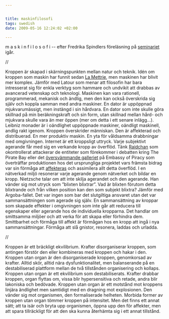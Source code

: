 ```yaml
--- 


title: maskinfilosofi 
tags: swedish 
date: 2009-05-16 12:24:02 +02:00 

---
```


m a s k i n f i l o s o f i -- efter Fredrika Spindlers föreläsning på [seminariet](http://www.isk-gbg.org/99our68/?p=321) igår. 

//

Kroppen är skapad i skärningspunkten mellan natur och teknik. Idén om kroppen som maskin har funnit sedan [La Mettrie](http://sv.wikipedia.org/wiki/Julien_Offray_de_La_Mettrie), men maskinen har blivit mer komplex. Jämför med Latour som menar att filosofin har bara intresserat sig för enkla verktyg som hammare och undvikit att drabbas av avancerad vetenskap och teknologi. Maskinen kan vara rationell, programmerad, mekanisk och ändlig, men den kan också överskrida sig själv och koppla samman med andra maskiner. En dator är uppöppnad mjukvarumässigt, men instängd i sin hårdvara. En dator som inte skulle göra skillnad på min beräkningskraft och sin form, utan skillnad mellan hård- och mjukvara skulle vara än mer öppen (mer om detta i ett senare inlägg...). Leibniz monader är i oändlighet uppöppnade maskiner, oändligt maskinell, andlig rakt igenom. Kroppen överskrider människan. Den är affekterad och distribuerad. En mer produktiv maskin. En yta för våldsamma drabbningar med omgivningen. Internet är ett kroppsligt uttryck. Varje subjektivt agerande får med sig en verkande kropp av överflöd. Tänk [Raidchan](http://drrignell.blip.tv/file/2039795/) som okontrollerat attackerar de entiteter som förekommer i debatten kring The Pirate Bay eller det [översvämmande galleriet](http://embassyofpiracy.org/gallery/) på Embassy of Piracy som överträffar produktionen hos det ursprungliga projektet vars främsta bidrag var sin förmåga att [affekteras](http://embassyofpiracy.org/2009/05/breaking-news-rome-vs-internet/) och assimilera allt detta överflöd. I en nätverkad miljö resonerar varje agerande genom nätverket och bildar en kropp. Nietzsche talar om att inte skilja agerandet och den agerande. Han vänder sig mot utryck som ”blixten blixtrar”. Vad är blixten förutom detta blixtrande och från vilken position kan den som subjekt blixtra? Jämför med Argoba-fallet. Det var ingen som bar det slutgiltiga ansvaret utan det var sammansättningen som agerade sig själv. En sammansättning av kroppar som skapade effekter i omgivningen som inte går att reducera till egenskaper eller agerande hos de individuella kropparna. Det handlar om smittsamma miljöer och att verka för att skapa eller förhindra dem. Smittbarhet och förmåga till affekt är förmågan hos en kropp att ingå i nya sammansättningar. Förmåga att slå gnistor, resonera, laddas och urladda. 

//

Kroppen är ett bräckligt ekvilibrium. Krafter disorganiserar kroppen, som antingen förstör den eller kombineras med kroppen och hakar i den. Kroppen utan organ är den disorganiserade kroppen, genomkorsad av krafter. Alltid skör, alltid nära dysfunktionalitet, men balanserande på en destabiliserad plattform mellan de två tillstånden organisering och kollaps. Kroppen utan organ är ett ekvilibrium som destabiliserats. Krafter drabbar kroppen, organ flyttas om, vissa blir hypersensitiva och retade, andra blir lakoniska och bedövade. Kroppen utan organ är ett motstånd mot kroppens linjära ändlighet men samtidigt med en dragning mot explosionen. Den vänder sig mot organismen, den formaliserade helheten. Morbida former av kroppen utan organ tömmer kroppen på intensitet. Men det finns ett annat sätt; att ta isär och bryta upp organismen, öppna upp den för affekter, men att spara tillräckligt för att den ska kunna återhämta sig i ett annat tillstånd. 